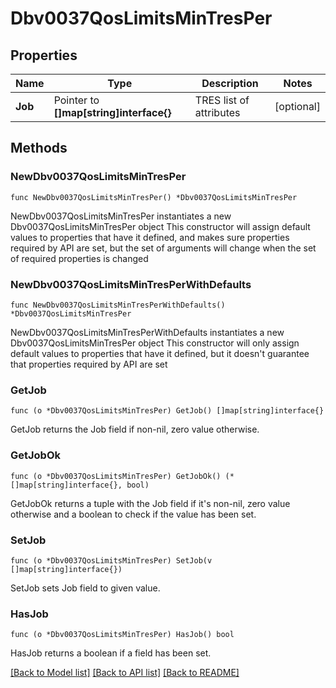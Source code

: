 # Dbv0037QosLimitsMinTresPer

## Properties

Name | Type | Description | Notes
------------ | ------------- | ------------- | -------------
**Job** | Pointer to **[]map[string]interface{}** | TRES list of attributes | [optional] 

## Methods

### NewDbv0037QosLimitsMinTresPer

`func NewDbv0037QosLimitsMinTresPer() *Dbv0037QosLimitsMinTresPer`

NewDbv0037QosLimitsMinTresPer instantiates a new Dbv0037QosLimitsMinTresPer object
This constructor will assign default values to properties that have it defined,
and makes sure properties required by API are set, but the set of arguments
will change when the set of required properties is changed

### NewDbv0037QosLimitsMinTresPerWithDefaults

`func NewDbv0037QosLimitsMinTresPerWithDefaults() *Dbv0037QosLimitsMinTresPer`

NewDbv0037QosLimitsMinTresPerWithDefaults instantiates a new Dbv0037QosLimitsMinTresPer object
This constructor will only assign default values to properties that have it defined,
but it doesn't guarantee that properties required by API are set

### GetJob

`func (o *Dbv0037QosLimitsMinTresPer) GetJob() []map[string]interface{}`

GetJob returns the Job field if non-nil, zero value otherwise.

### GetJobOk

`func (o *Dbv0037QosLimitsMinTresPer) GetJobOk() (*[]map[string]interface{}, bool)`

GetJobOk returns a tuple with the Job field if it's non-nil, zero value otherwise
and a boolean to check if the value has been set.

### SetJob

`func (o *Dbv0037QosLimitsMinTresPer) SetJob(v []map[string]interface{})`

SetJob sets Job field to given value.

### HasJob

`func (o *Dbv0037QosLimitsMinTresPer) HasJob() bool`

HasJob returns a boolean if a field has been set.


[[Back to Model list]](../README.md#documentation-for-models) [[Back to API list]](../README.md#documentation-for-api-endpoints) [[Back to README]](../README.md)


